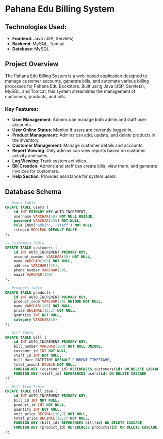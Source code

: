 # Pahana Edu Billing System

## Technologies Used:
- **Frontend**: Java (JSP, Servlets)
- **Backend**: MySQL, Tomcat
- **Database**: MySQL

## Project Overview
The Pahana Edu Billing System is a web-based application designed to manage customer accounts, generate bills, and automate various billing processes for Pahana Edu Bookstore. Built using Java (JSP, Servlets), MySQL, and Tomcat, this system streamlines the management of customers, products, and bills.

### Key Features:
- **User Management**: Admins can manage both admin and staff user accounts.
- **User Online Status**: Monitor if users are currently logged in.
- **Product Management**: Admins can add, update, and delete products in the inventory.
- **Customer Management**: Manage customer details and accounts.
- **Report Viewing**: Only admins can view reports based on customer activity and sales.
- **Log Viewing**: Track system activities.
- **Bill Creation**: Admins and staff can create bills, view them, and generate invoices for customers.
- **Help Section**: Provides assistance for system users.

## Database Schema

```sql
-- Users Table
CREATE TABLE users (
    id INT PRIMARY KEY AUTO_INCREMENT,
    username VARCHAR(50) NOT NULL UNIQUE,
    password VARCHAR(255) NOT NULL,
    role ENUM('admin', 'staff') NOT NULL,
    isLogin BOOLEAN DEFAULT FALSE
);

-- Customers Table
CREATE TABLE customers (
    id INT AUTO_INCREMENT PRIMARY KEY,
    account_number VARCHAR(50) NOT NULL,
    name VARCHAR(100) NOT NULL,
    address VARCHAR(255),
    phone_number VARCHAR(20),
    email VARCHAR(100)
);

-- Products Table
CREATE TABLE products (
    id INT AUTO_INCREMENT PRIMARY KEY,
    product_code VARCHAR(50) UNIQUE NOT NULL,
    name VARCHAR(100) NOT NULL,
    price DECIMAL(10,2) NOT NULL,
    quantity INT NOT NULL,
    category VARCHAR(50)
);

-- Bill Table
CREATE TABLE bill (
    id INT AUTO_INCREMENT PRIMARY KEY,
    bill_number VARCHAR(100) NOT NULL UNIQUE,
    customer_id INT NOT NULL,
    staff_id INT NOT NULL,
    bill_date DATETIME DEFAULT CURRENT_TIMESTAMP,
    total_amount DOUBLE NOT NULL,
    FOREIGN KEY (customer_id) REFERENCES customers(id) ON DELETE CASCADE,
    FOREIGN KEY (staff_id) REFERENCES users(id) ON DELETE CASCADE
);

-- Bill Item Table
CREATE TABLE bill_item (
    id INT AUTO_INCREMENT PRIMARY KEY,
    bill_id INT NOT NULL,
    product_id INT NOT NULL,
    quantity INT NOT NULL,
    unit_price DECIMAL(10,2) NOT NULL,
    total_price DECIMAL(10,2) NOT NULL,
    FOREIGN KEY (bill_id) REFERENCES bill(id) ON DELETE CASCADE,
    FOREIGN KEY (product_id) REFERENCES products(id) ON DELETE CASCADE
);
